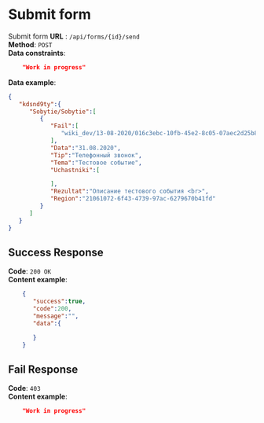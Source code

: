 # Submit form
Submit form
**URL** : `/api/forms/{id}/send`    
**Method**: `POST`   
**Data constraints**:   
```json
    "Work in progress"
```
**Data example**:
```json
{
   "kdsnd9ty":{
      "Sobytie/Sobytie":[
         {
            "Fail":[
               "wiki_dev/13-08-2020/016c3ebc-10fb-45e2-8c05-07aec2d25b88-photo.jpg"
            ],
            "Data":"31.08.2020",
            "Tip":"Телефонный звонок",
            "Tema":"Тестовое событие",
            "Uchastniki":[

            ],
            "Rezultat":"Описание тестового события <br>",
            "Region":"21061072-6f43-4739-97ac-6279670b41fd"
         }
      ]
   }
}
```

## Success Response

**Code**: `200 OK`   
**Content example**:
```json
    {
       "success":true,
       "code":200,
       "message":"",
       "data":{

       }
    }
```

## Fail Response

**Code**: `403`   
**Content example**: 
```json
    "Work in progress"
```